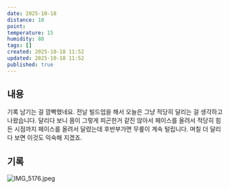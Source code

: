```yaml
---
date: 2025-10-18
distance: 18
point:
temperature: 15
humidity: 88
tags: []
created: 2025-10-18 11:52
updated: 2025-10-18 11:52
published: true
---
```

## 내용
기록 남기는 걸 깜빡했네요. 
전날 빌드업을 해서 오늘은 그냥 적당히 달리는 걸 생각하고 나왔습니다. 달리다 보니 몸이 그렇게 피곤한거 같진 않아서 페이스를 올려서 적당히 힘든 시점까지 페이스를 올려서 달렸는데 후반부가면 무릎이 계속 털립니다. 며칠 더 달리다 보면 이것도 익숙해 지겠죠.

## 기록
![IMG_5176.jpeg](/posts/IMG_5176.jpeg)

